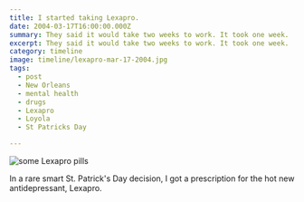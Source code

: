 ```yaml
---
title: I started taking Lexapro.
date: 2004-03-17T16:00:00.000Z
summary: They said it would take two weeks to work. It took one week.
excerpt: They said it would take two weeks to work. It took one week.
category: timeline
image: timeline/lexapro-mar-17-2004.jpg
tags:
  - post 
  - New Orleans
  - mental health
  - drugs
  - Lexapro
  - Loyola
  - St Patricks Day

---
```


![some Lexapro pills](/static/img/timeline/lexapro-mar-17-2004.jpg)

In a rare smart St. Patrick's Day decision, I got a prescription for the hot new antidepressant, Lexapro.